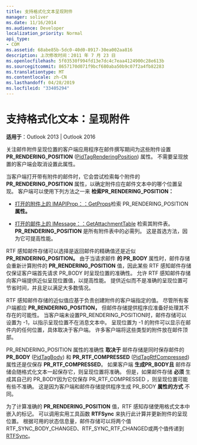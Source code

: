 ```yaml
---
title: 支持格式化文本呈现附件
manager: soliver
ms.date: 11/16/2014
ms.audience: Developer
localization_priority: Normal
api_type:
- COM
ms.assetid: 68abe85b-5dc0-40d0-8917-30ea002aa816
description: 上次修改时间：2011 年 7 月 23 日
ms.openlocfilehash: 5f03530f994fd13e7dc4c7eaa4124900c28e613b
ms.sourcegitcommit: 8657170d071f9bcf680aba50b9c07f2a4fb82283
ms.translationtype: MT
ms.contentlocale: zh-CN
ms.lasthandoff: 04/28/2019
ms.locfileid: "33405294"
---
```

# <a name="supporting-formatted-text-rendering-attachments"></a>支持格式化文本：呈现附件

  
  
**适用于**：Outlook 2013 | Outlook 2016 
  
关注邮件附件呈现位置的客户端应用程序在邮件撰写期间为这些附件设置 **PR_RENDERING_POSITION** ([PidTagRenderingPosition](pidtagrenderingposition-canonical-property.md)) 属性。 不需要呈现放置的客户端会取消设置此属性。
  
当客户端打开带有附件的邮件时，它会尝试检索每个附件的 **PR_RENDERING_POSITION** 属性，以确定附件应在邮件文本中的哪个位置呈现。 客户端可以使用下列方法之一来 **检索PR_RENDERING_POSITION：**
  
- [打开的附件上的 IMAPIProp：：GetProps](imapiprop-getprops.md)检索 PR_RENDERING_POSITION **属性。** 
    
- [打开的邮件上的 IMessage：：GetAttachmentTable](imessage-getattachmenttable.md) 检索其附件表。 **PR_RENDERING_POSITION** 是所有附件表中的必需列。 这是首选方法，因为它可提高性能。 
    
RTF 感知邮件存储可以选择是返回邮件的精确值还是近似 **PR_RENDERING_POSITION。** 由于当请求邮件 **的 PR_BODY** 属性时，邮件存储会重新计算附件的 **PR_RENDERING_POSITION** 值，因此某些 RTF 感知邮件存储仅保证客户端首先请求 PR_BODY 时呈现位置的准确性。  允许 RTF 感知邮件存储向客户端提供近似呈现位置值，以提高性能。 提供近似而不是准确的呈现位置可节省时间，并且足以满足大多数情况。 
  
RTF 感知邮件存储的近似值应基于负责创建附件的客户端指定的值。 尽管所有客户端都应 **PR_RENDERING_POSITION，** 但邮件存储提供程序应准备好处理其不存在的可能性。 当客户端未设置PR_RENDERING_POSITION时，邮件存储可以设置为 -1，以指示呈现位置不在消息文本中。 呈现位置为 -1 的附件可以显示在邮件内的任何位置，具体取决于客户端。 许多客户端将这些类型的附件放在邮件顶部。
  
PR_RENDERING_POSITION 属性的准确性 **取决于** 邮件存储是同时保存邮件的 **PR_BODY** ([PidTagBody](pidtagbody-canonical-property.md)) 和 **PR_RTF_COMPRESSED** ([PidTagRtfCompressed](pidtagrtfcompressed-canonical-property.md)) 属性还是仅保存 **PR_RTF_COMPRESSED**。 如果客户端 **生成PR_BODY且** 邮件存储会随格式化文本一起保存它，则呈现位置将准确。 但是，如果邮件存储 **必须** 生成其自己的 PR_BODY因为它仅保存 PR_RTF_COMPRESSED ，则呈现位置可能有些不准确。 这是因为客户端和邮件存储提供程序生成 PR_BODY **属性的方式** 不同。 
  
为了计算准确的 **PR_RENDERING_POSITION** 值，RTF 感知存储使用格式文本中嵌入的标记。 可以调用实用工具函数 **RTFSync** 来执行此计算并更新附件的呈现位置。 根据可用的状态信息量，邮件存储可以将两个值RTF_SYNC_BODY_CHANGED、RTF_SYNC_RTF_CHANGED或两个值传递到 [RTFSync](rtfsync.md)。
  

